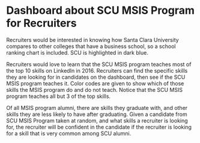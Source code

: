 # Dashboard about SCU MSIS Program for Recruiters

Recruiters would be interested in knowing how Santa Clara University compares to other colleges that have a business school, so a school ranking chart is included. SCU is highlighted in dark blue.

Recruiters would love to learn that the SCU MSIS program teaches most of the top 10 skills on LinkedIn in 2016. Recruiters can find the specific skills they are looking for in candidates on the dashboard, then see if the SCU MSIS program teaches it. Color codes are given to show which of those skills the MSIS program do and do not teach. Notice that the SCU MSIS program teaches all but 3 of the top skills.

Of all MSIS program alumni, there are skills they graduate with, and other skills they are less likely to have after graduating. Given a candidate from SCU MSIS Program taken at random, and what skills a recruiter is looking for, the recruiter will be confident in the candidate if the recruiter is looking for a skill that is very common among SCU alumni.
